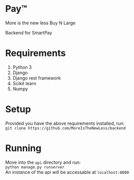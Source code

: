 # Pay™
More is the new less
Buy N Large

Backend for SmartPay  

# Requirements
1. Python 3
2. Django
3. Django rest framework
4. Scikit learn
5. Numpy

# Setup
Provided you have the above requirements installed, run:  
`git clone https://github.com/MoreIsTheNewLess/backend`  

# Running
Move into the `api` directory and run:  
`python manage.py runserver`  
An instance of the api will be accessable at `localhost:8000`
